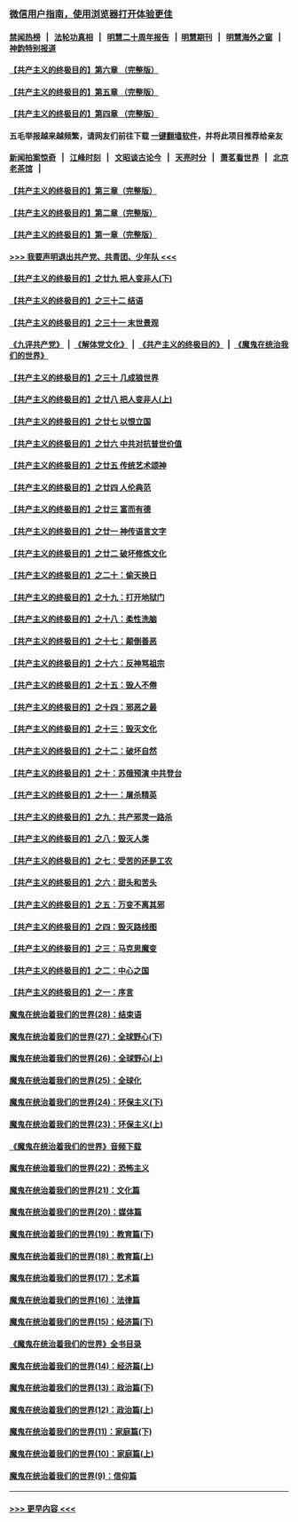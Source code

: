 ### [微信用户指南，使用浏览器打开体验更佳](https://github.com/gfw-breaker/banned-news1/blob/master/indexes/wechat-guide.md?t=0)
#### [禁闻热榜](热点新闻.md?t=0)  &nbsp;&nbsp;|&nbsp;&nbsp; [法轮功真相](https://github.com/gfw-breaker/truth/blob/master/README.md?t=0) &nbsp;&nbsp;|&nbsp;&nbsp; [明慧二十周年报告](https://github.com/gfw-breaker/mh-reports/blob/master/README.md?t=0) &nbsp;&nbsp;|&nbsp;&nbsp;[明慧期刊](https://github.com/gfw-breaker/mh-qikan) &nbsp;&nbsp;|&nbsp;&nbsp; [明慧海外之窗](https://github.com/gfw-breaker/mh-news/blob/master/README.md?t=0) &nbsp;&nbsp;|&nbsp;&nbsp; [神韵特别报道](https://github.com/gfw-breaker/mh-news/blob/master/shenyun.md?t=0)
#### [【共产主义的终极目的】第六章 （完整版）](../pages/nsc422/n11428913.md?t=02050101) 
#### [【共产主义的终极目的】第五章 （完整版）](../pages/nsc422/n11428912.md?t=02050101) 
#### [【共产主义的终极目的】第四章 （完整版）](../pages/nsc422/n11428907.md?t=02050101) 
#### 五毛举报越来越频繁，请网友们前往下载 [一键翻墙软件](https://github.com/gfw-breaker/ssr-accounts)，并将此项目推荐给亲友
#### [新闻拍案惊奇](https://github.com/gfw-breaker/banned-news1/blob/master/pages/link4.md) &nbsp;&nbsp;|&nbsp;&nbsp; [江峰时刻](https://github.com/gfw-breaker/banned-news1/blob/master/pages/link4.md) &nbsp;&nbsp;|&nbsp;&nbsp; [文昭谈古论今](https://github.com/gfw-breaker/banned-news1/blob/master/pages/link4.md) &nbsp;&nbsp;|&nbsp;&nbsp; [天亮时分](https://github.com/gfw-breaker/banned-news1/blob/master/pages/link4.md) &nbsp;&nbsp;|&nbsp;&nbsp; [萧茗看世界](https://github.com/gfw-breaker/banned-news1/blob/master/pages/link4.md) &nbsp;&nbsp;|&nbsp;&nbsp; [北京老茶馆](https://github.com/gfw-breaker/banned-news1/blob/master/pages/link4.md) &nbsp;&nbsp;|&nbsp;&nbsp; 
#### [【共产主义的终极目的】第三章（完整版）](../pages/nsc422/n11428848.md?t=02050101) 
#### [【共产主义的终极目的】第二章（完整版）](../pages/nsc422/n11428831.md?t=02050101) 
#### [【共产主义的终极目的】第一章（完整版）](../pages/nsc422/n11417651.md?t=02050101) 
#### [>>> 我要声明退出共产党、共青团、少年队 <<<](https://github.com/begood0513/goodnews/blob/master/quit/letter.md) 
#### [【共产主义的终极目的】之廿九 把人变非人(下)](../pages/nsc422/n11344140.md?t=02050101) 
#### [【共产主义的终极目的】之三十二 结语](../pages/nsc422/n11360535.md?t=02050101) 
#### [【共产主义的终极目的】之三十一 末世景观](../pages/nsc422/n11351129.md?t=02050101) 
#### [《九评共产党》](https://github.com/begood0513/9ping.md/blob/master/README.md) &nbsp;|&nbsp; [《解体党文化》](../../../../jtdwh.md/blob/master/README.md)  &nbsp;|&nbsp; [《共产主义的终极目的》](../../../../gczydzjmd.md/blob/master/README.md) &nbsp;|&nbsp; [《魔鬼在统治我们的世界》](../../../../mgztzwmdsj.md/blob/master/README.md) 
#### [【共产主义的终极目的】之三十 几成狼世界](../pages/nsc422/n11348280.md?t=02050101) 
#### [【共产主义的终极目的】之廿八 把人变非人(上)](../pages/nsc422/n11340492.md?t=02050101) 
#### [【共产主义的终极目的】之廿七 以恨立国](../pages/nsc422/n11336944.md?t=02050101) 
#### [【共产主义的终极目的】之廿六 中共对抗普世价值](../pages/nsc422/n11324785.md?t=02050101) 
#### [【共产主义的终极目的】之廿五 传统艺术颂神](../pages/nsc422/n11296396.md?t=02050101) 
#### [【共产主义的终极目的】之廿四 人伦典范](../pages/nsc422/n11296397.md?t=02050101) 
#### [【共产主义的终极目的】之廿三 富而有德](../pages/nsc422/n11283598.md?t=02050101) 
#### [【共产主义的终极目的】之廿一 神传语言文字](../pages/nsc422/n11263265.md?t=02050101) 
#### [【共产主义的终极目的】之廿二 破坏修炼文化](../pages/nsc422/n11245728.md?t=02050101) 
#### [【共产主义的终极目的】之二十：偷天换日](../pages/nsc422/n11238846.md?t=02050101) 
#### [【共产主义的终极目的】之十九：打开地狱门](../pages/nsc422/n11206376.md?t=02050101) 
#### [【共产主义的终极目的】之十八：柔性洗脑](../pages/nsc422/n11199994.md?t=02050101) 
#### [【共产主义的终极目的】之十七：颠倒善恶](../pages/nsc422/n11179782.md?t=02050101) 
#### [【共产主义的终极目的】之十六：反神骂祖宗](../pages/nsc422/n11166798.md?t=02050101) 
#### [【共产主义的终极目的】之十五：毁人不倦](../pages/nsc422/n11166792.md?t=02050101) 
#### [【共产主义的终极目的】之十四：邪恶之最](../pages/nsc422/n11150249.md?t=02050101) 
#### [【共产主义的终极目的】之十三：毁灭文化](../pages/nsc422/n11135227.md?t=02050101) 
#### [【共产主义的终极目的】之十二：破坏自然](../pages/nsc422/n11135214.md?t=02050101) 
#### [【共产主义的终极目的】之十：苏俄预演 中共登台](../pages/nsc422/n11118424.md?t=02050101) 
#### [【共产主义的终极目的】之十一：屠杀精英](../pages/nsc422/n11118442.md?t=02050101) 
#### [【共产主义的终极目的】之九：共产邪灵一路杀](../pages/nsc422/n11114139.md?t=02050101) 
#### [【共产主义的终极目的】之八：毁灭人类](../pages/nsc422/n11108503.md?t=02050101) 
#### [【共产主义的终极目的】之七：受苦的还是工农](../pages/nsc422/n11101809.md?t=02050101) 
#### [【共产主义的终极目的】之六：甜头和苦头](../pages/nsc422/n11096971.md?t=02050101) 
#### [【共产主义的终极目的】之五：万变不离其邪](../pages/nsc422/n11091285.md?t=02050101) 
#### [【共产主义的终极目的】之四：毁灭路线图](../pages/nsc422/n11086284.md?t=02050101) 
#### [【共产主义的终极目的】之三：马克思魔变](../pages/nsc422/n11061941.md?t=02050101) 
#### [【共产主义的终极目的】之二：中心之国](../pages/nsc422/n11047728.md?t=02050101) 
#### [【共产主义的终极目的】之一：序言](../pages/nsc422/n11086077.md?t=02050101) 
#### [魔鬼在统治着我们的世界(28)：结束语](../pages/nsc422/n10936246.md?t=02050101) 
#### [魔鬼在统治着我们的世界(27)：全球野心(下)](../pages/nsc422/n10928319.md?t=02050101) 
#### [魔鬼在统治着我们的世界(26)：全球野心(上)](../pages/nsc422/n10900318.md?t=02050101) 
#### [魔鬼在统治着我们的世界(25)：全球化](../pages/nsc422/n10788205.md?t=02050101) 
#### [魔鬼在统治着我们的世界(24)：环保主义(下)](../pages/nsc422/n10695307.md?t=02050101) 
#### [魔鬼在统治着我们的世界(23)：环保主义(上)](../pages/nsc422/n10688613.md?t=02050101) 
#### [《魔鬼在统治着我们的世界》音频下载](../pages/nsc422/n10635553.md?t=02050101) 
#### [魔鬼在统治着我们的世界(22)：恐怖主义](../pages/nsc422/n10614727.md?t=02050101) 
#### [魔鬼在统治着我们的世界(21)：文化篇](../pages/nsc422/n10597706.md?t=02050101) 
#### [魔鬼在统治着我们的世界(20)：媒体篇](../pages/nsc422/n10586579.md?t=02050101) 
#### [魔鬼在统治着我们的世界(19)：教育篇(下)](../pages/nsc422/n10564808.md?t=02050101) 
#### [魔鬼在统治着我们的世界(18)：教育篇(上)](../pages/nsc422/n10526970.md?t=02050101) 
#### [魔鬼在统治着我们的世界(17)：艺术篇](../pages/nsc422/n10499093.md?t=02050101) 
#### [魔鬼在统治着我们的世界(16)：法律篇](../pages/nsc422/n10485969.md?t=02050101) 
#### [魔鬼在统治着我们的世界(15)：经济篇(下)](../pages/nsc422/n10469975.md?t=02050101) 
#### [《魔鬼在统治着我们的世界》全书目录](../pages/nsc422/n10464261.md?t=02050101) 
#### [魔鬼在统治着我们的世界(14)：经济篇(上)](../pages/nsc422/n10457370.md?t=02050101) 
#### [魔鬼在统治着我们的世界(13)：政治篇(下)](../pages/nsc422/n10448270.md?t=02050101) 
#### [魔鬼在统治着我们的世界(12)：政治篇(上)](../pages/nsc422/n10444576.md?t=02050101) 
#### [魔鬼在统治着我们的世界(11)：家庭篇(下)](../pages/nsc422/n10440961.md?t=02050101) 
#### [魔鬼在统治着我们的世界(10)：家庭篇(上)](../pages/nsc422/n10435448.md?t=02050101) 
#### [魔鬼在统治着我们的世界(9)：信仰篇](../pages/nsc422/n10432159.md?t=02050101) 

----
#### [ >>> 更早内容 <<< ](../indexes/nsc422-earlier.md)
